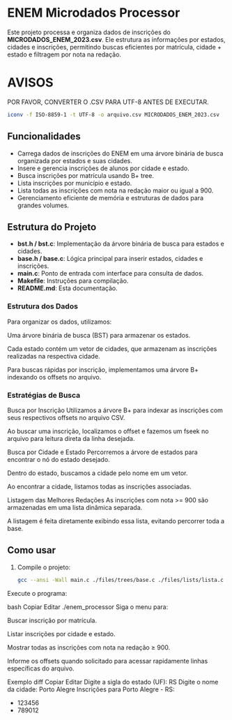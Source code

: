 # ENEM Microdados Processor

Este projeto processa e organiza dados de inscrições do **MICRODADOS_ENEM_2023.csv**. Ele estrutura as informações por estados, cidades e inscrições, permitindo buscas eficientes por matrícula, cidade + estado e filtragem por nota na redação.

# AVISOS

POR FAVOR, CONVERTER O .CSV PARA UTF-8 ANTES DE EXECUTAR.
``` bash
iconv -f ISO-8859-1 -t UTF-8 -o arquivo.csv MICRODADOS_ENEM_2023.csv
```
## Funcionalidades

- Carrega dados de inscrições do ENEM em uma árvore binária de busca organizada por estados e suas cidades.
- Insere e gerencia inscrições de alunos por cidade e estado.
- Busca inscrições por matrícula usando B+ tree.
- Lista inscrições por município e estado.
- Lista todas as inscrições com nota na redação maior ou igual a 900.
- Gerenciamento eficiente de memória e estruturas de dados para grandes volumes.

## Estrutura do Projeto

- **bst.h / bst.c**: Implementação da árvore binária de busca para estados e cidades.
- **base.h / base.c**: Lógica principal para inserir estados, cidades e inscrições.
- **main.c**: Ponto de entrada com interface para consulta de dados.
- **Makefile**: Instruções para compilação.
- **README.md**: Esta documentação.

### Estrutura dos Dados
Para organizar os dados, utilizamos:

Uma árvore binária de busca (BST) para armazenar os estados.

Cada estado contém um vetor de cidades, que armazenam as inscrições realizadas na respectiva cidade.

Para buscas rápidas por inscrição, implementamos uma árvore B+ indexando os offsets no arquivo.

### Estratégias de Busca
Busca por Inscrição
Utilizamos a árvore B+ para indexar as inscrições com seus respectivos offsets no arquivo CSV.

Ao buscar uma inscrição, localizamos o offset e fazemos um fseek no arquivo para leitura direta da linha desejada.

Busca por Cidade e Estado
Percorremos a árvore de estados para encontrar o nó do estado desejado.

Dentro do estado, buscamos a cidade pelo nome em um vetor.

Ao encontrar a cidade, listamos todas as inscrições associadas.

Listagem das Melhores Redações
As inscrições com nota >= 900 são armazenadas em uma lista dinâmica separada.

A listagem é feita diretamente exibindo essa lista, evitando percorrer toda a base.


## Como usar

1. Compile o projeto:

   ```bash
   gcc --ansi -Wall main.c ./files/trees/base.c ./files/lists/lista.c ./files/trees/bst.c -o enem_processor
Execute o programa:

bash
Copiar
Editar
./enem_processor
Siga o menu para:

Buscar inscrição por matrícula.

Listar inscrições por cidade e estado.

Mostrar todas as inscrições com nota na redação ≥ 900.

Informe os offsets quando solicitado para acessar rapidamente linhas específicas do arquivo.

Exemplo
diff
Copiar
Editar
Digite a sigla do estado (UF): RS
Digite o nome da cidade: Porto Alegre
Inscrições para Porto Alegre - RS:
- 123456
- 789012
